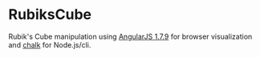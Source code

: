 # RubiksCube

Rubik's Cube manipulation using [AngularJS 1.7.9](https://angularjs.org) for browser visualization and [chalk](https://github.com/chalk/chalk) for Node.js/cli.

